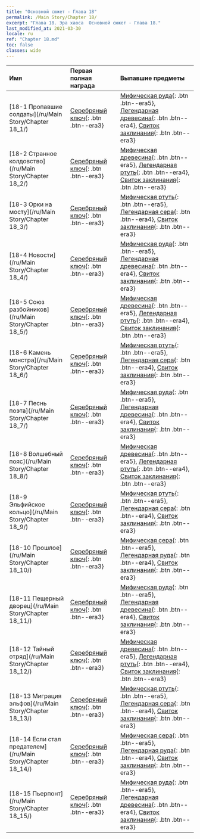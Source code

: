 ```yaml
---
title: "Основной сюжет - Глава 18"
permalink: /Main Story/Chapter 18/
excerpt: "Глава 18. Эра хаоса  Основной сюжет - Глава 18."
last_modified_at: 2021-03-30
locale: ru
ref: "Chapter 18.md"
toc: false
classes: wide
---
```


  | Имя |  Первая полная награда | Выпавшие предметы |
  |:------------|:------------|:------------| 
  | [18-1 Пропавшие солдаты](/ru/Main Story/Chapter 18_1/) | [Серебряный ключ](/ru/Items/con_693/){: .btn .btn--era3} | [Мифическая руда](/ru/Items/mat_61/){: .btn .btn--era5}, [Легендарная древесина](/ru/Items/mat_55/){: .btn .btn--era4}, [Свиток заклинания](/ru/Items/con_694/){: .btn .btn--era3} |
  | [18-2 Странное колдовство](/ru/Main Story/Chapter 18_2/) | [Серебряный ключ](/ru/Items/con_693/){: .btn .btn--era3} | [Мифическая древесина](/ru/Items/mat_62/){: .btn .btn--era5}, [Легендарная ртуть](/ru/Items/mat_56/){: .btn .btn--era4}, [Свиток заклинания](/ru/Items/con_694/){: .btn .btn--era3} |
  | [18-3 Орки на мосту](/ru/Main Story/Chapter 18_3/) | [Серебряный ключ](/ru/Items/con_693/){: .btn .btn--era3} | [Мифическая ртуть](/ru/Items/mat_63/){: .btn .btn--era5}, [Легендарная сера](/ru/Items/mat_57/){: .btn .btn--era4}, [Свиток заклинания](/ru/Items/con_694/){: .btn .btn--era3} |
  | [18-4 Новости](/ru/Main Story/Chapter 18_4/) | [Серебряный ключ](/ru/Items/con_693/){: .btn .btn--era3} | [Мифическая руда](/ru/Items/mat_61/){: .btn .btn--era5}, [Легендарная древесина](/ru/Items/mat_55/){: .btn .btn--era4}, [Свиток заклинания](/ru/Items/con_694/){: .btn .btn--era3} |
  | [18-5 Союз разбойников](/ru/Main Story/Chapter 18_5/) | [Серебряный ключ](/ru/Items/con_693/){: .btn .btn--era3} | [Мифическая древесина](/ru/Items/mat_62/){: .btn .btn--era5}, [Легендарная ртуть](/ru/Items/mat_56/){: .btn .btn--era4}, [Свиток заклинания](/ru/Items/con_694/){: .btn .btn--era3} |
  | [18-6 Камень монстра](/ru/Main Story/Chapter 18_6/) | [Серебряный ключ](/ru/Items/con_693/){: .btn .btn--era3} | [Мифическая ртуть](/ru/Items/mat_63/){: .btn .btn--era5}, [Легендарная сера](/ru/Items/mat_57/){: .btn .btn--era4}, [Свиток заклинания](/ru/Items/con_694/){: .btn .btn--era3} |
  | [18-7 Песнь поэта](/ru/Main Story/Chapter 18_7/) | [Серебряный ключ](/ru/Items/con_693/){: .btn .btn--era3} | [Мифическая руда](/ru/Items/mat_61/){: .btn .btn--era5}, [Легендарная древесина](/ru/Items/mat_55/){: .btn .btn--era4}, [Свиток заклинания](/ru/Items/con_694/){: .btn .btn--era3} |
  | [18-8 Волшебный пояс](/ru/Main Story/Chapter 18_8/) | [Серебряный ключ](/ru/Items/con_693/){: .btn .btn--era3} | [Мифическая древесина](/ru/Items/mat_62/){: .btn .btn--era5}, [Легендарная ртуть](/ru/Items/mat_56/){: .btn .btn--era4}, [Свиток заклинания](/ru/Items/con_694/){: .btn .btn--era3} |
  | [18-9 Эльфийское кольцо](/ru/Main Story/Chapter 18_9/) | [Серебряный ключ](/ru/Items/con_693/){: .btn .btn--era3} | [Мифическая ртуть](/ru/Items/mat_63/){: .btn .btn--era5}, [Легендарная сера](/ru/Items/mat_57/){: .btn .btn--era4}, [Свиток заклинания](/ru/Items/con_694/){: .btn .btn--era3} |
  | [18-10 Прошлое](/ru/Main Story/Chapter 18_10/) | [Серебряный ключ](/ru/Items/con_693/){: .btn .btn--era3} | [Мифическая сера](/ru/Items/mat_64/){: .btn .btn--era5}, [Легендарная руда](/ru/Items/mat_54/){: .btn .btn--era4}, [Свиток заклинания](/ru/Items/con_694/){: .btn .btn--era3} |
  | [18-11 Пещерный дворец](/ru/Main Story/Chapter 18_11/) | [Серебряный ключ](/ru/Items/con_693/){: .btn .btn--era3} | [Мифическая руда](/ru/Items/mat_61/){: .btn .btn--era5}, [Легендарная древесина](/ru/Items/mat_55/){: .btn .btn--era4}, [Свиток заклинания](/ru/Items/con_694/){: .btn .btn--era3} |
  | [18-12 Тайный отряд](/ru/Main Story/Chapter 18_12/) | [Серебряный ключ](/ru/Items/con_693/){: .btn .btn--era3} | [Мифическая древесина](/ru/Items/mat_62/){: .btn .btn--era5}, [Легендарная ртуть](/ru/Items/mat_56/){: .btn .btn--era4}, [Свиток заклинания](/ru/Items/con_694/){: .btn .btn--era3} |
  | [18-13 Миграция эльфов](/ru/Main Story/Chapter 18_13/) | [Серебряный ключ](/ru/Items/con_693/){: .btn .btn--era3} | [Мифическая ртуть](/ru/Items/mat_63/){: .btn .btn--era5}, [Легендарная сера](/ru/Items/mat_57/){: .btn .btn--era4}, [Свиток заклинания](/ru/Items/con_694/){: .btn .btn--era3} |
  | [18-14 Если стал предателем](/ru/Main Story/Chapter 18_14/) | [Серебряный ключ](/ru/Items/con_693/){: .btn .btn--era3} | [Мифическая сера](/ru/Items/mat_64/){: .btn .btn--era5}, [Легендарная руда](/ru/Items/mat_54/){: .btn .btn--era4}, [Свиток заклинания](/ru/Items/con_694/){: .btn .btn--era3} |
  | [18-15 Пьерпонт](/ru/Main Story/Chapter 18_15/) | [Серебряный ключ](/ru/Items/con_693/){: .btn .btn--era3} | [Мифическая руда](/ru/Items/mat_61/){: .btn .btn--era5}, [Легендарная древесина](/ru/Items/mat_55/){: .btn .btn--era4}, [Свиток заклинания](/ru/Items/con_694/){: .btn .btn--era3} |
